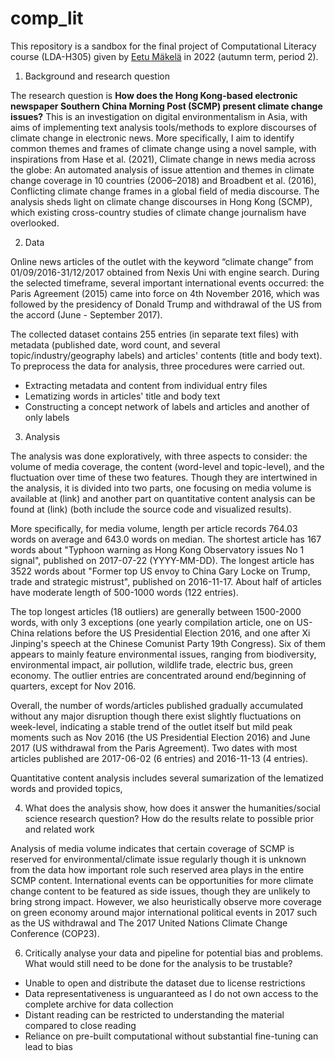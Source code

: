# comp_lit

This repository is a sandbox for the final project of Computational Literacy course (LDA-H305) given by [Eetu Mäkelä](https://jiemakel.gitbook.io/cl4hss) in 2022 (autumn term, period 2). 

1. Background and research question
   
The research question is **How does the Hong Kong-based electronic newspaper Southern China Morning Post (SCMP) present climate change issues?** 
This is an investigation on digital environmentalism in Asia, with aims of implementing text analysis tools/methods to explore discourses of climate change in electronic news. More specifically, I aim to identify common themes and frames of climate change using a novel sample, with inspirations from Hase et al. (2021), Climate change in news media across the globe: An automated analysis of issue attention and themes in climate change coverage in 10 countries (2006–2018) and Broadbent et al. (2016), Conflicting climate change frames in a global field of media discourse. The analysis sheds light on climate change discourses in Hong Kong (SCMP), which existing cross-country studies of climate change journalism have overlooked.

2. Data
   
Online news articles of the outlet with the keyword “climate change” from 01/09/2016-31/12/2017 obtained from Nexis Uni with engine search. During the selected timeframe, several important international events occurred: the Paris Agreement (2015) came into force on 4th November 2016, which was followed by the presidency of Donald Trump and withdrawal of the US from the accord (June - September 2017).

The collected dataset contains 255 entries (in separate text files) with metadata (published date, word count, and several topic/industry/geography labels) and articles' contents (title and body text). To preprocess the data for analysis, three procedures were carried out.

- Extracting metadata and content from individual entry files
- Lematizing words in articles' title and body text
- Constructing a concept network of labels and articles and another of only labels

3. Analysis
   
The analysis was done exploratively, with three aspects to consider: the volume of media coverage, the content (word-level and topic-level), and the fluctuation over time of these two features. Though they are intertwined in the analysis, it is divided into two parts, one focusing on media volume is available at (link) and another part on quantitative content analysis can be found at (link) (both include the source code and visualized results).

More specifically, for media volume, length per article records 764.03 words on average and 643.0 words on median. The shortest article has 167 words about "Typhoon warning as Hong Kong Observatory issues No 1 signal", published on 2017-07-22 (YYYY-MM-DD). The longest article has 3522 words about "Former top US envoy to China Gary Locke on Trump, trade and strategic mistrust", published on 2016-11-17. About half of articles have moderate length of 500-1000 words (122 entries). 

The top longest articles (18 outliers) are generally between 1500-2000 words, with only 3 exceptions (one yearly compilation article, one on US-China relations before the US Presidential Election 2016, and one after Xi Jinping's speech at the Chinese Comunist Party 19th Congress). Six of them appears to mainly feature environmental issues, ranging from biodiversity, environmental impact, air pollution, wildlife trade, electric bus, green economy. The outlier entries are concentrated around end/beginning of quarters, except for Nov 2016.

Overall, the number of words/articles published gradually accumulated without any major disruption though there exist slightly fluctuations on week-level, indicating a stable trend of the outlet itself but mild peak moments such as Nov 2016 (the US Presidential Election 2016) and  June 2017 (US withdrawal from the Paris Agreement). Two dates with most articles published are 2017-06-02 (6 entries) and 2016-11-13 (4 entries).

Quantitative content analysis includes several sumarization of the lematized words and provided topics, 

4. What does the analysis show, how does it answer the humanities/social science research question? How do the results relate to possible prior and related work

Analysis of media volume indicates that certain coverage of SCMP is reserved for environmental/climate issue regularly though it is unknown from the data how important role such reserved area plays in the entire SCMP content. International events can be opportunities for more climate change content to be featured as side issues, though they are unlikely to bring strong impact. However, we also heuristically observe more coverage on green economy around major international political events in 2017 such as the US withdrawal and The 2017 United Nations Climate Change Conference (COP23).
  

6. Critically analyse your data and pipeline for potential bias and problems. What would still need to be done for the analysis to be trustable?
   
- Unable to open and distribute the dataset​ due to license restrictions
- Data representativeness is unguaranteed as I do not own access to the complete archive for data collection
- Distant reading can be restricted to understanding the material compared to close reading
- Reliance on pre-built computational without substantial fine-tuning can lead to bias

